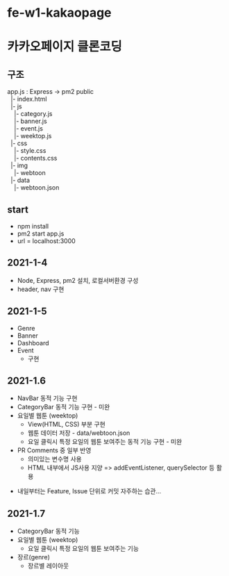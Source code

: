 # fe-w1-kakaopage

# 카카오페이지 클론코딩

## 구조
  app.js : Express  -> pm2
  public  
  &nbsp;&nbsp;|- index.html  
  &nbsp;&nbsp;|- js  
  &nbsp;&nbsp;&nbsp;&nbsp;|- category.js  
  &nbsp;&nbsp;&nbsp;&nbsp;|- banner.js  
  &nbsp;&nbsp;&nbsp;&nbsp;|- event.js  
  &nbsp;&nbsp;&nbsp;&nbsp;|- weektop.js  
  &nbsp;&nbsp;|- css  
  &nbsp;&nbsp;&nbsp;&nbsp;|- style.css  
  &nbsp;&nbsp;&nbsp;&nbsp;|- contents.css  
  &nbsp;&nbsp;|- img  
  &nbsp;&nbsp;&nbsp;&nbsp;|- webtoon  
  &nbsp;&nbsp;|- data  
  &nbsp;&nbsp;&nbsp;&nbsp;|- webtoon.json  
  
## start
  - npm install
  - pm2 start app.js
  - url = localhost:3000

## 2021-1-4
  - Node, Express, pm2 설치, 로컬서버환경 구성
  - header, nav 구현
  
## 2021-1-5
  - Genre
  - Banner
  - Dashboard
  - Event
    - 구현

## 2021-1.6
  - NavBar 동적 기능 구현
  - CategoryBar 동적 기능 구현 - 미완
  - 요일별 웹툰 (weektop)
    - View(HTML, CSS) 부분 구현
    - 웹툰 데이터 저장 - data/webtoon.json
    - 요일 클릭시 특정 요일의 웹툰 보여주는 동적 기능 구현 - 미완
  - PR Comments 중 일부 반영
    - 의미있는 변수명 사용
    - HTML 내부에서 JS사용 지양 => addEventListener, querySelector 등 활용
  * 내일부터는 Feature, Issue 단위로 커밋 자주하는 습관...


## 2021-1.7
   - CategoryBar 동적 기능
   - 요일별 웹툰 (weektop)
     - 요일 클릭시 특정 요일의 웹툰 보여주는 기능
   - 장르(genre)
     - 장르별 레이아웃